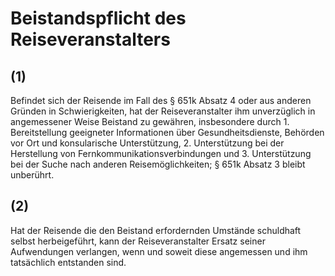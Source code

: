 # Beistandspflicht des Reiseveranstalters



## (1)

 Befindet sich der Reisende im Fall des § 651k Absatz 4 oder aus anderen Gründen in Schwierigkeiten, hat der Reiseveranstalter ihm unverzüglich in angemessener Weise Beistand zu gewähren, insbesondere durch 1.
 Bereitstellung geeigneter Informationen über Gesundheitsdienste, Behörden vor Ort und konsularische Unterstützung,
 2.
 Unterstützung bei der Herstellung von Fernkommunikationsverbindungen und
 3.
 Unterstützung bei der Suche nach anderen Reisemöglichkeiten; § 651k Absatz 3 bleibt unberührt.


## (2)

 Hat der Reisende die den Beistand erfordernden Umstände schuldhaft selbst herbeigeführt, kann der Reiseveranstalter Ersatz seiner Aufwendungen verlangen, wenn und soweit diese angemessen und ihm tatsächlich entstanden sind. 

